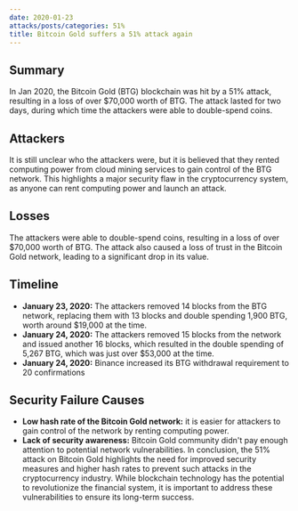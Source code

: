 ```yaml
---
date: 2020-01-23
attacks/posts/categories: 51%
title: Bitcoin Gold suffers a 51% attack again
---
```


## Summary

In Jan 2020, the Bitcoin Gold (BTG) blockchain was hit by a 51% attack, resulting in a loss of over $70,000 worth of BTG. The attack lasted for two days, during which time the attackers were able to double-spend coins.

## Attackers

It is still unclear who the attackers were, but it is believed that they rented computing power from cloud mining services to gain control of the BTG network. This highlights a major security flaw in the cryptocurrency system, as anyone can rent computing power and launch an attack.

## Losses

The attackers were able to double-spend coins, resulting in a loss of over $70,000 worth of BTG. The attack also caused a loss of trust in the Bitcoin Gold network, leading to a significant drop in its value.

## Timeline

- **January 23, 2020:** The attackers removed 14 blocks from the BTG network, replacing them with 13 blocks and double spending 1,900 BTG, worth around $19,000 at the time.
- **January 24, 2020:** The attackers removed 15 blocks from the network and issued another 16 blocks, which resulted in the double spending of 5,267 BTG, which was just over $53,000 at the time.
- **January 24, 2020:** Binance increased its BTG withdrawal requirement to 20 confirmations

## Security Failure Causes

- **Low hash rate of the Bitcoin Gold network:** it is easier for attackers to gain control of the network by renting computing power.
- **Lack of security awareness:** Bitcoin Gold community didn't pay enough attention to potential network vulnerabilities. In conclusion, the 51% attack on Bitcoin Gold highlights the need for improved security measures and higher hash rates to prevent such attacks in the cryptocurrency industry. While blockchain technology has the potential to revolutionize the financial system, it is important to address these vulnerabilities to ensure its long-term success.
